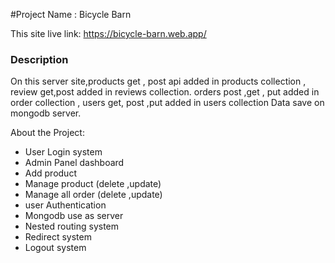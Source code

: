 #Project Name : Bicycle Barn

This site live link: https://bicycle-barn.web.app/

### Description

On this server site,products get , post api added in products collection , review get,post added in reviews collection. orders post ,get , put added in order collection , users get, post ,put added in users collection
Data save on mongodb server.

About the Project:

- User Login system
- Admin Panel dashboard
- Add product
- Manage product (delete ,update)
- Manage all order (delete ,update)
- user Authentication
- Mongodb use as server
- Nested routing system
- Redirect system
- Logout system
